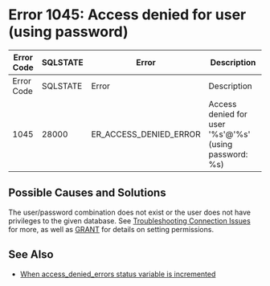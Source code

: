 
# Error 1045: Access denied for user (using password)


| Error Code | SQLSTATE | Error | Description |
| --- | --- | --- | --- |
| Error Code | SQLSTATE | Error | Description |
| 1045 | 28000 | ER_ACCESS_DENIED_ERROR | Access denied for user '%s'@'%s' (using password: %s) |



## Possible Causes and Solutions


The user/password combination does not exist or the user does not have privileges to the given database. See [Troubleshooting Connection Issues](/kb/en/troubleshooting-connection-issues/) for more, as well as [GRANT](../../../../sql-statements-and-structure/sql-statements/account-management-sql-commands/grant.md) for details on setting permissions.


## See Also


* [When access_denied_errors status variable is incremented](../../../../../security/user-account-management/incrementing-of-the-access_denied_errors-status-variable.md)

